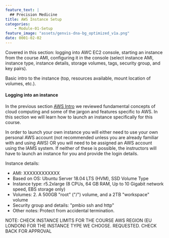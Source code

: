 ```yaml
---
feature_text: |
  ## Precision Medicine
title: AWS Instance Setup
categories:
    - Module-01-Setup
feature_image: "assets/genvis-dna-bg_optimized_v1a.png"
date: 0001-02-02
---
```


Covered in this section: logging into AWC EC2 console, starting an instance from the course AMI, configuring it in the console (select instance AMI, instance type, instance details, storage volumes, tags, security group, and key pairs).

Basic intro to the instance (top, resources available, mount location of volumes, etc.).

#### Logging into an instance

In the previous section [AWS Intro](http://pmbio.org/module-01-setup/0001/02/01/AWS_Intro/) we reviewed fundamental concepts of cloud computing and some of the jargon and features specific to AWS. In this section we will learn how to launch an instance specifically for this course.

In order to launch your own instance you will either need to use your own personal AWS account (not recommended unless you are already familiar with and using AWS) OR you will need to be assigned an AWS account using the IAMS system. If neither of these is possible, the instructors will have to launch an instance for you and provide the login details.

Instance details:
* AMI: XXXXXXXXXXXX
* Based on OS: Ubuntu Server 18.04 LTS (HVM), SSD Volume Type
* Instance type: r5.2xlarge (8 CPUs, 64 GB RAM, Up to 10 Gigabit network speed, EBS storage only)
* Volumes: 2. A 500GB "root" ("/") volume, and a 2TB "workspace" volume 
* Security group and details: "pmbio ssh and http"
* Other notes: Protect from accidental termination.

NOTE: CHECK INSTANCE LIMITS FOR THE COURSE AWS REGION (EU LONDON) FOR THE INSTANCE TYPE WE CHOOSE. REQUESTED. CHECK BACK FOR APPROVAL
